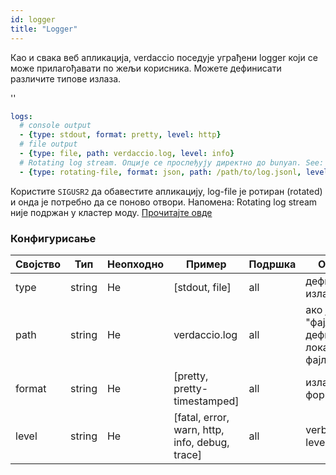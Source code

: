 ```yaml
---
id: logger
title: "Logger"
---
```


Као и свака веб апликација, verdaccio поседује уграђени logger који се може прилагођавати по жељи корисника. Можете дефинисати различите типове излаза.

<div id="codefund">''</div>

```yaml
logs:
  # console output
  - {type: stdout, format: pretty, level: http}
  # file output
  - {type: file, path: verdaccio.log, level: info}
  # Rotating log stream. Опције се прослеђују директно до bunyan. See: https://github.com/trentm/node-bunyan#stream-type-rotating-file
  - {type: rotating-file, format: json, path: /path/to/log.jsonl, level: http, options: {period: 1d}}
```

Користите `SIGUSR2` да обавестите апликацију, log-file је ротиран (rotated) и онда је потребно да се поново отвори. Напомена: Rotating log stream није подржан у кластер моду. [Прочитајте овде](https://github.com/trentm/node-bunyan#stream-type-rotating-file)

### Конфигурисање

| Својство | Тип    | Неопходно | Пример                                         | Подршка | Опис                                       |
| -------- | ------ | --------- | ---------------------------------------------- | ------- | ------------------------------------------ |
| type     | string | Не        | [stdout, file]                                 | all     | дефинише излаз                             |
| path     | string | Не        | verdaccio.log                                  | all     | ако је тип "фајл", дефинише локацију фајла |
| format   | string | Не        | [pretty, pretty-timestamped]                   | all     | излазни формат                             |
| level    | string | Не        | [fatal, error, warn, http, info, debug, trace] | all     | verbose level                              |